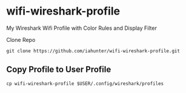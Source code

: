 # wifi-wireshark-profile
My Wireshark Wifi Profile with Color Rules and Display Filter

Clone Repo
```
git clone https://github.com/iahunter/wifi-wireshark-profile.git
```

## Copy Profile to User Profile
```
cp wifi-wireshark-profile $USER/.config/wireshark/profiles
```
